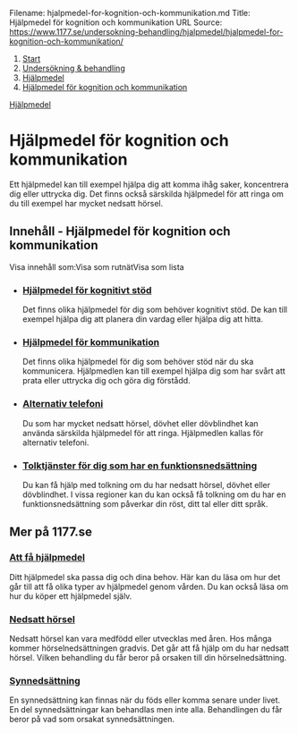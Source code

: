Filename: hjalpmedel-for-kognition-och-kommunikation.md
Title: Hjälpmedel för kognition och kommunikation
URL Source: https://www.1177.se/undersokning-behandling/hjalpmedel/hjalpmedel-for-kognition-och-kommunikation/

1.  [Start](https://www.1177.se/)
2.  [Undersökning & behandling](https://www.1177.se/undersokning-behandling/)
3.  [Hjälpmedel](https://www.1177.se/undersokning-behandling/hjalpmedel/)
4.  [Hjälpmedel för kognition och kommunikation](https://www.1177.se/undersokning-behandling/hjalpmedel/hjalpmedel-for-kognition-och-kommunikation/)

[Hjälpmedel](https://www.1177.se/undersokning-behandling/hjalpmedel/)

Hjälpmedel för kognition och kommunikation
==========================================

Ett hjälpmedel kan till exempel hjälpa dig att komma ihåg saker, koncentrera dig eller uttrycka dig. Det finns också särskilda hjälpmedel för att ringa om du till exempel har mycket nedsatt hörsel.

Innehåll - Hjälpmedel för kognition och kommunikation
-----------------------------------------------------

Visa innehåll som:Visa som rutnätVisa som lista

*   ### [Hjälpmedel för kognitivt stöd](https://www.1177.se/undersokning-behandling/hjalpmedel/hjalpmedel-for-kognition-och-kommunikation/hjalpmedel-for-kognitivt-stod/)
    
    Det finns olika hjälpmedel för dig som behöver kognitivt stöd. De kan till exempel hjälpa dig att planera din vardag eller hjälpa dig att hitta.
    
*   ### [Hjälpmedel för kommunikation](https://www.1177.se/undersokning-behandling/hjalpmedel/hjalpmedel-for-kognition-och-kommunikation/hjalpmedel-for-kommunikation/)
    
    Det finns olika hjälpmedel för dig som behöver stöd när du ska kommunicera. Hjälpmedlen kan till exempel hjälpa dig som har svårt att prata eller uttrycka dig och göra dig förstådd.
    
*   ### [Alternativ telefoni](https://www.1177.se/undersokning-behandling/hjalpmedel/hjalpmedel-for-kognition-och-kommunikation/alternativ-telefoni/)
    
    Du som har mycket nedsatt hörsel, dövhet eller dövblindhet kan använda särskilda hjälpmedel för att ringa. Hjälpmedlen kallas för alternativ telefoni.
    
*   ### [Tolktjänster för dig som har en funktionsnedsättning](https://www.1177.se/undersokning-behandling/hjalpmedel/hjalpmedel-for-kognition-och-kommunikation/tolktjanster-vid-funktionsnedsattning/)
    
    Du kan få hjälp med tolkning om du har nedsatt hörsel, dövhet eller dövblindhet. I vissa regioner kan du kan också få tolkning om du har en funktionsnedsättning som påverkar din röst, ditt tal eller ditt språk.
    

Mer på 1177.se
--------------

### [Att få hjälpmedel](https://www.1177.se/undersokning-behandling/hjalpmedel/sa-far-du-ett-hjalpmedel/)

Ditt hjälpmedel ska passa dig och dina behov. Här kan du läsa om hur det går till att få olika typer av hjälpmedel genom vården. Du kan också läsa om hur du köper ett hjälpmedel själv.

### [Nedsatt hörsel](https://www.1177.se/sjukdomar--besvar/ogon-oron-nasa-och-hals/horsel/nedsatt-horsel/)

Nedsatt hörsel kan vara medfödd eller utvecklas med åren. Hos många kommer hörselnedsättningen gradvis. Det går att få hjälp om du har nedsatt hörsel. Vilken behandling du får beror på orsaken till din hörselnedsättning.

### [Synnedsättning](https://www.1177.se/sjukdomar--besvar/ogon-oron-nasa-och-hals/syn/synnedsattning/)

En synnedsättning kan finnas när du föds eller komma senare under livet. En del synnedsättningar kan behandlas men inte alla. Behandlingen du får beror på vad som orsakat synnedsättningen.
